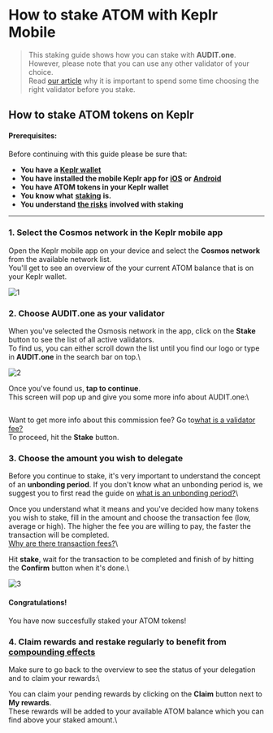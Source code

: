 # How to stake ATOM with Keplr Mobile

> This staking guide shows how you can stake with **AUDIT.one**.\
> However, please note that you can use any other validator of your choice.\
> Read [our article](../../markdowns/importance\_of\_choosing\_the\_right\_validator.md) why it is important to spend some time choosing the right validator before you stake.

## How to stake ATOM tokens on Keplr&#x20;

#### Prerequisites:

Before continuing with this guide please be sure that:

* **You have a** [**Keplr wallet**](../../crypto-wallets/how\_to\_create\_a\_keplr\_wallet.md)
* **You have installed the mobile Keplr app for** [**iOS**](https://apps.apple.com/us/app/keplr-wallet/id1567851089) **or** [**Android**](https://play.google.com/store/apps/details?id=com.chainapsis.keplr\&hl=nl\&gl=US)
* **You have ATOM tokens in your Keplr wallet**
* **You know what** [**staking**](../../markdowns/what\_is\_staking.md) **is.**
* **You understand** [**the risks**](../../markdowns/risks\_of\_staking.md) **involved with staking**

***

### 1. **Select the Cosmos network in the Keplr mobile app**

Open the Keplr mobile app on your device and select the **Cosmos network** from the available network list.\
You'll get to see an overview of the your current ATOM balance that is on your Keplr wallet.

![1](https://user-images.githubusercontent.com/95366163/146221515-2b520072-4b3c-400f-b489-c281ae222c3e.png)

### 2. **Choose AUDIT.one as your validator**

When you've selected the Osmosis network in the app, click on the **Stake** button to see the list of all active validators.\
To find us, you can either scroll down the list until you find our logo or type in **AUDIT.one** in the search bar on top.\


![2](https://user-images.githubusercontent.com/95366163/146221543-ea6ad6b3-37c1-46a7-afae-e2d2845fe33a.png)

Once you've found us, **tap to continue**.\
This screen will pop up and give you some more info about AUDIT.one:\


<figure><img src="https://user-images.githubusercontent.com/95366163/146221598-76045eaa-05f6-44a8-ab1c-962d1484eac3.png" alt=""><figcaption></figcaption></figure>

Want to get more info about this commission fee? Go to[what is a validator fee?](../../markdowns/validator\_fee.md)\
To proceed, hit the **Stake** button.

### **3. Choose the amount you wish to delegate**

Before you continue to stake, it's very important to understand the concept of an **unbonding period**. If you don't know what an unbonding period is, we suggest you to first read the guide on [what is an unbonding period?](../../markdowns/unbonding\_period.md)\


Once you understand what it means and you've decided how many tokens you wish to stake, fill in the amount and choose the transaction fee (low, average or high). The higher the fee you are willing to pay, the faster the transaction will be completed.\
[Why are there transaction fees?](../../markdowns/transaction\_fees.md)\


Hit **stake**, wait for the transaction to be completed and finish of by hitting the **Confirm** button when it's done.\


![3](https://user-images.githubusercontent.com/95366163/146224038-3d949209-35e1-4b30-93cc-668c2ceaafcc.png)

#### **Congratulations!**

You have now succesfully staked your ATOM tokens!

### 4. **Claim rewards and restake regularly to benefit from** [**compounding effects**](../../markdowns/compounding\_interest.md)

Make sure to go back to the overview to see the status of your delegation and to claim your rewards:\


You can claim your pending rewards by clicking on the **Claim** button next to **My rewards**.\
These rewards will be added to your available ATOM balance which you can find above your staked amount.\


<figure><img src="https://user-images.githubusercontent.com/95366163/146224078-336b9912-6a67-4486-8e89-61755c28cafc.png" alt=""><figcaption></figcaption></figure>
